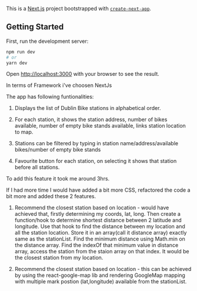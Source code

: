 This is a [Next.js](https://nextjs.org/) project bootstrapped with [`create-next-app`](https://github.com/vercel/next.js/tree/canary/packages/create-next-app).

## Getting Started

First, run the development server:

```bash
npm run dev
# or
yarn dev
```

Open [http://localhost:3000](http://localhost:3000) with your browser to see the result.

In terms of Framework i've choosen NextJs

The app has following funtionalities:

1. Displays the list of Dublin Bike stations in alphabetical order.

2. For each station, it shows the station address, number of bikes available, number of empty bike stands available, links station location to map.

3. Stations can be filtered by typing in station name/address/available bikes/number of empty bike stands

4. Favourite button for each station, on selecting it shows that station before all stations.

To add this feature it took me around 3hrs.

If I had more time I would have added a bit more CSS, refactored the code a bit more and added these 2 features.

1. Recommend the closest station based on location - would have achieved that, firstly determining my coords, lat, long. Then create a function/hook to determine shortest distance between 2 latitude and longitude. Use that hook to find the distance between my location and all the station location. Store it in an array(call it distance array) exactly same as the stationList. Find the minimum distance using Math.min on the distance array. Find the indexOf that minimum value in distance array, access the station from the staion array on that index. It would be the closest station from my location.

2. Recommend the closest station based on location - this can be achieved by using the react-google-map lib and rendering GoogleMap  mapping with multiple mark postion (lat,longitude) available from the stationList. 

